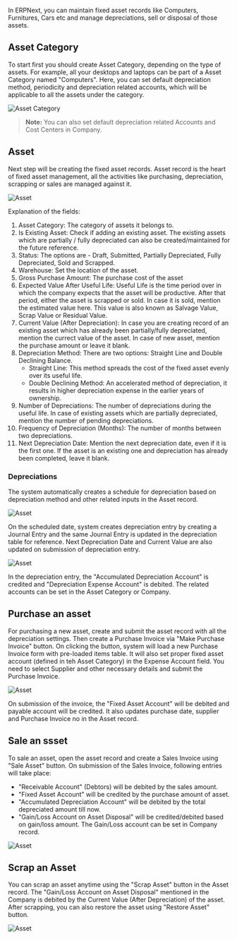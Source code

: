 In ERPNext, you can maintain fixed asset records like Computers, Furnitures, Cars etc and manage depreciations, sell or disposal of those assets.

## Asset Category

To start first you should create Asset Category, depending on the type of assets. For example, all your desktops and laptops can be part of a Asset Category named "Computers". Here, you can set default depreciation method, periodicity and depreciation related accounts, which will be applicable to all the assets under the category.

<img class="screenshot" alt="Asset Category" src="{{docs_base_url}}/assets/img/accounts/asset-category.png">

> **Note:** You can also set default depreciation related Accounts and Cost Centers in Company.


## Asset

Next step will be creating the fixed asset records. Asset record is the heart of fixed asset management, all the activities like purchasing, depreciation, scrapping or sales are managed against it.

<img class="screenshot" alt="Asset" src="{{docs_base_url}}/assets/img/accounts/asset.png">

Explanation of the fields:

1. Asset Category: The category of assets it belongs to.
2. Is Existing Asset: Check if adding an existing asset. The existing assets which are partially / fully depreciated can also be created/maintained for the future reference.
3. Status: The options are - Draft, Submitted, Partially Depreciated, Fully Depreciated, Sold and Scrapped.
4. Warehouse: Set the location of the asset.
5. Gross Purchase Amount: The purchase cost of the asset
6. Expected Value After Useful Life: Useful Life is the time period over in which the company expects that the asset will be productive. After that period, either the asset is scrapped or sold. In case it is sold, mention the estimated value here. This value is also known as Salvage Value, Scrap Value or Residual Value.
7. Current Value (After Depreciation): In case you are creating record of an existing asset which has already been partially/fully depreciated, mention the currect value of the asset. In case of new asset, mention the purchase amount or leave it blank.
8. Depreciation Method: There are two options: Straight Line and Double Declining Balance.
	- Straight Line: This method spreads the cost of the fixed asset evenly over its useful life.
	- Double Declining Method: An accelerated method of depreciation, it results in higher depreciation expense in the earlier years of ownership.
9. Number of Depreciations: The number of depreciations during the useful life. In case of existing assets which are partially depreciated, mention the number of pending depreciations.
10. Frequency of Depreciation (Months): The number of months between two depreciations.
11. Next Depreciation Date: Mention the next depreciation date, even if it is the first one. If the asset is an existing one and depreciation has already been completed, leave it blank.

### Depreciations

The system automatically creates a schedule for depreciation based on depreciation method and other related inputs in the Asset record.

<img class="screenshot" alt="Asset" src="{{docs_base_url}}/assets/img/accounts/depreciation-schedule.png">

On the scheduled date, system creates depreciation entry by creating a Journal Entry and the same Journal Entry is updated in the depreciation table for reference. Next Depreciation Date and Current Value are also updated on submission of depreciation entry.

<img class="screenshot" alt="Asset" src="{{docs_base_url}}/assets/img/accounts/depreciation-entry.png">

In the depreciation entry, the "Accumulated Depreciation Account" is credited and "Depreciation Expense Account" is debited. The related accounts can be set in the Asset Category or Company.


## Purchase an asset

For purchasing a new asset, create and submit the asset record with all the depreciation settings. Then create a Purchase Invoice via "Make Purchase Invoice" button. On clicking the button, system will load a new Purchase Invoice form with pre-loaded items table. It will also set proper fixed asset account (defined in teh Asset Category) in the Expense Account field. You need to select Supplier and other necessary details and submit the Purchase Invoice. 

<img class="screenshot" alt="Asset" src="{{docs_base_url}}/assets/img/accounts/asset-purchase-invoice.png">

On submission of the invoice, the "Fixed Asset Account" will be debited and payable account will be credited. It also updates purchase date, supplier and Purchase Invoice no in the Asset record.


## Sale an ssset

To sale an asset, open the asset record and create a Sales Invoice using "Sale Asset" button. On submission of the Sales Invoice, following entries will take place:

- "Receivable Account" (Debtors) will be debited by the sales amount.
- "Fixed Asset Account" will be credited by the purchase amount of asset.
- "Accumulated Depreciation Account" will be debited by the total depreciated amount till now.
- "Gain/Loss Account on Asset Disposal" will be credited/debited based on gain/loss amount. The Gain/Loss account can be set in Company record.

<img class="screenshot" alt="Asset" src="{{docs_base_url}}/assets/img/accounts/asset-sales.png">


## Scrap an Asset

You can scrap an asset anytime using the "Scrap Asset" button in the Asset record. The "Gain/Loss Account on Asset Disposal" mentioned in the Company is debited by the Current Value (After Depreciation) of the asset. After scrapping, you can also restore the asset using "Restore Asset" button.

<img class="screenshot" alt="Asset" src="{{docs_base_url}}/assets/img/accounts/scrap-journal-entry.png">